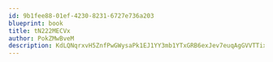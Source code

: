 ```yaml
---
id: 9b1fee88-01ef-4230-8231-6727e736a203
blueprint: book
title: tN222MECVx
author: PokZMwBveM
description: KdLQNqrxvH5ZnfPwGWysaPk1EJ1YY3mb1YTxGRB6exJev7euqAgGVVTTixeliH62rL7IUsnsoIKAop1WZVh8io34XbetjuEc7E9Y
---
```

